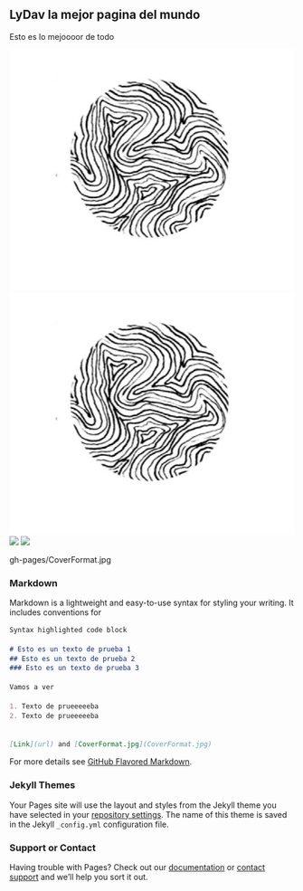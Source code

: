 ## LyDav la mejor pagina del mundo

Esto es lo mejoooor de todo 

<img src="CoverFormat.jpg">
<img src="\CoverFormat.jpg">

<img src="lydav\CoverFormat.jpg">

<img src="lydav\CoverFormat.jpg">

gh-pages/CoverFormat.jpg

### Markdown

Markdown is a lightweight and easy-to-use syntax for styling your writing. It includes conventions for

```markdown
Syntax highlighted code block

# Esto es un texto de prueba 1
## Esto es un texto de prueba 2
### Esto es un texto de prueba 3

Vamos a ver

1. Texto de prueeeeeba
2. Texto de prueeeeeba


[Link](url) and [CoverFormat.jpg](CoverFormat.jpg)
```

For more details see [GitHub Flavored Markdown](https://guides.github.com/features/mastering-markdown/).

### Jekyll Themes

Your Pages site will use the layout and styles from the Jekyll theme you have selected in your [repository settings](https://github.com/lydav/lydav/settings). The name of this theme is saved in the Jekyll `_config.yml` configuration file.

### Support or Contact

Having trouble with Pages? Check out our [documentation](https://docs.github.com/categories/github-pages-basics/) or [contact support](https://github.com/contact) and we’ll help you sort it out.
